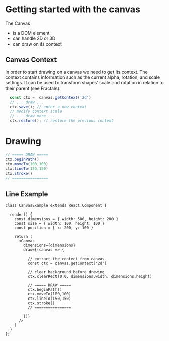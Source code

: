 # Getting started with the canvas

The Canvas
- is a DOM element
- can handle 2D or 3D
- can draw on its context

## Canvas Context

In order to start drawing on a canvas we need to get its context.
The context contains information such as the current alpha, rotation, and scale settings.
It can be used to transform shapes' scale and rotation in relation to their parent (see Fractals).

```js
  const ctx =  canvas.getContext('2d')
  // ... draw ...
  ctx.save(); // enter a new context
  // modify context scale
  // ... draw more ...
  ctx.restore(); // restore the previous context
```

# Drawing
```js
// ===== DRAW =====
ctx.beginPath()
ctx.moveTo(100,100)
ctx.lineTo(150,150)
ctx.stroke()
// ================
```


## Line Example

```code
class CanvasExample extends React.Component {

  render() {
    const dimensions = { width: 500, height: 200 }
    const size = { width: 100, height: 100 }
    const position = { x: 200, y: 100 }

    return (
      <Canvas
        dimensions={dimensions}
        draw={(canvas => {

          // extract the contect from canvas
          const ctx = canvas.getContext('2d')

          // clear background before drawing
          ctx.clearRect(0,0, dimensions.width, dimensions.height)

          // ===== DRAW =====
          ctx.beginPath()
          ctx.moveTo(100,100)
          ctx.lineTo(150,150)
          ctx.stroke()
          // ================

        })}
      />
    )
  }
};

```
